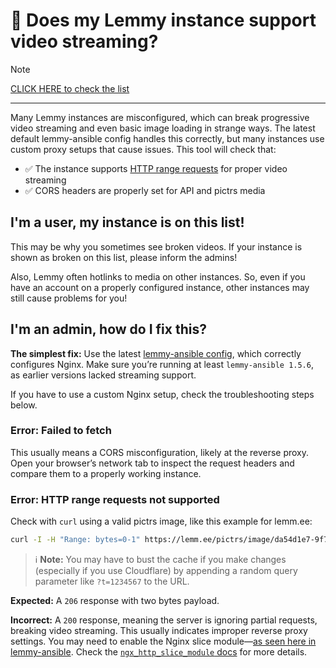 # 🤔 Does my Lemmy instance support video streaming?

> [!NOTE]
> [CLICK HERE to check the list](https://aeharding.github.io/lemmy-streaming/)

---

Many Lemmy instances are misconfigured, which can break progressive video streaming and even basic image loading in strange ways. The latest default lemmy-ansible config handles this correctly, but many instances use custom proxy setups that cause issues. This tool will check that:

- ✅ The instance supports [HTTP range requests](https://developer.mozilla.org/en-US/docs/Web/HTTP/Guides/Range_requests) for proper video streaming
- ✅ CORS headers are properly set for API and pictrs media

## I'm a user, my instance is on this list!

This may be why you sometimes see broken videos. If your instance is shown as broken on this list, please inform the admins!

Also, Lemmy often hotlinks to media on other instances. So, even if you have an account on a properly configured instance, other instances may still cause problems for you!

## I'm an admin, how do I fix this?

**The simplest fix:** Use the latest [lemmy-ansible config](https://github.com/LemmyNet/lemmy-ansible/releases/tag/1.5.6), which correctly configures Nginx. Make sure you’re running at least `lemmy-ansible 1.5.6`, as earlier versions lacked streaming support.

If you have to use a custom Nginx setup, check the troubleshooting steps below.

### Error: Failed to fetch

This usually means a CORS misconfiguration, likely at the reverse proxy. Open your browser’s network tab to inspect the request headers and compare them to a properly working instance.

### Error: HTTP range requests not supported

Check with `curl` using a valid pictrs image, like this example for lemm.ee:

```sh
curl -I -H "Range: bytes=0-1" https://lemm.ee/pictrs/image/da54d1e7-9f78-47f8-a04f-b73e20b86fb2.png
```

> ℹ️ **Note:** You may have to bust the cache if you make changes (especially if you use Cloudflare) by appending a random query parameter like `?t=1234567` to the URL.

**Expected:** A `206` response with two bytes payload.

**Incorrect:** A `200` response, meaning the server is ignoring partial requests, breaking video streaming. This usually indicates improper reverse proxy settings. You may need to enable the Nginx slice module—[as seen here in lemmy-ansible](https://github.com/LemmyNet/lemmy-ansible/pull/259/files). Check the [`ngx_http_slice_module` docs](https://nginx.org/en/docs/http/ngx_http_slice_module.html) for more details.
